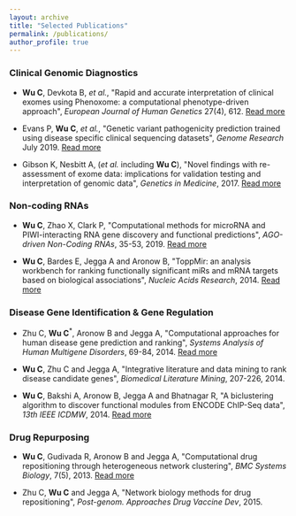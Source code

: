 ```yaml
---
layout: archive
title: "Selected Publications"
permalink: /publications/
author_profile: true
---
```


### Clinical Genomic Diagnostics

- **Wu C**, Devkota B, *et al.*, "Rapid and accurate interpretation of clinical exomes using Phenoxome: a computational phenotype-driven approach", *European Journal of Human Genetics* 27(4), 612. [Read more](https://www.nature.com/articles/s41431-018-0328-7)

- Evans P, **Wu C**, *et al.*, "Genetic variant pathogenicity prediction trained using disease specific clinical sequencing datasets", *Genome Research* July 2019. [Read more](https://www.biorxiv.org/content/biorxiv/early/2018/05/30/334235.full.pdf)

- Gibson K, Nesbitt A, (*et al.* including **Wu C**), "Novel findings with re-assessment of exome data: implications for validation testing and interpretation of genomic data", *Genetics in Medicine*, 2017. [Read more](https://www.nature.com/articles/gim2017153)

### Non-coding RNAs

- **Wu C**, Zhao X, Clark P, "Computational methods for microRNA and PIWI-interacting RNA gene discovery and functional predictions", *AGO-driven Non-Coding RNAs*, 35-53, 2019. [Read more](https://www.sciencedirect.com/science/article/pii/B9780128156698000026)

- **Wu C**, Bardes E, Jegga A and Aronow B, "ToppMir: an analysis workbench for ranking functionally significant miRs and mRNA targets based on biological associations", *Nucleic Acids Research*, 2014. [Read more](https://academic.oup.com/nar/article/42/W1/W107/2437383)

### Disease Gene Identification & Gene Regulation

- Zhu C, **Wu C**<sup>*</sup>, Aronow B and Jegga A, "Computational approaches for human disease gene prediction and ranking", *Systems Analysis of Human Multigene Disorders*, 69-84, 2014. [Read more](https://link.springer.com/chapter/10.1007/978-1-4614-8778-4_4)

- **Wu C**, Zhu C and Jegga A, "Integrative literature and data mining to rank disease candidate genes", *Biomedical Literature Mining*, 207-226, 2014.

- **Wu C**, Bakshi A, Aronow B, Jegga A and Bhatnagar R, "A biclustering algorithm to discover functional modules from ENCODE ChIP-Seq data", *13th IEEE ICDMW*, 2014. [Read more](https://ieeexplore.ieee.org/abstract/document/6753908)

### Drug Repurposing

- **Wu C**, Gudivada R, Aronow B and Jegga A, "Computational drug repositioning through heterogeneous network clustering", *BMC Systems Biology*, 7(5), 2013. [Read more](https://bmcsystbiol.biomedcentral.com/articles/10.1186/1752-0509-7-S5-S6)

- Zhu C, **Wu C** and Jegga A, "Network biology methods for drug repositioning", *Post-genom. Approaches Drug Vaccine Dev*, 2015.
